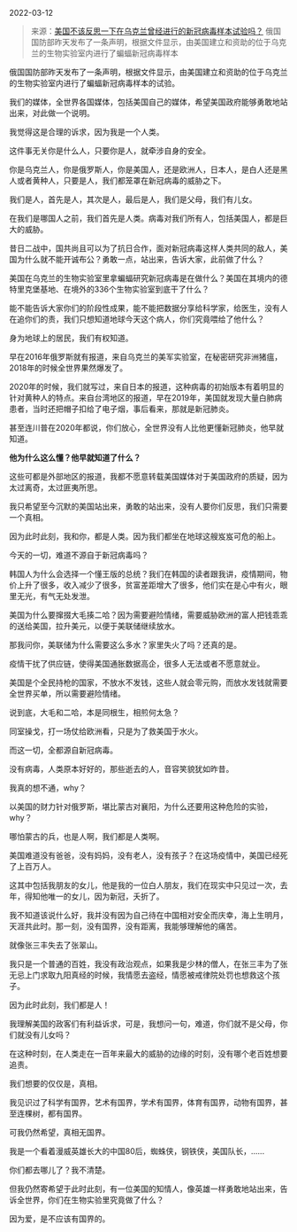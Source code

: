 2022-03-12

> 来源：[美国不该反思一下在乌克兰曾经进行的新冠病毒样本试验吗？](http://mp.weixin.qq.com/s?__biz=MzU3NDc5Nzc0NQ==&mid=2247514298&idx=2&sn=774116ef5941342f59bd1ea39bd2428a&chksm=fd2e1a64ca599372072a93c0ccd417b97c1d34e44dc2e6ee765c28e649d31fa677366f571982&scene=27#wechat_redirect)
> 俄国国防部昨天发布了一条声明，根据文件显示，由美国建立和资助的位于乌克兰的生物实验室内进行了蝙蝠新冠病毒样本

俄国国防部昨天发布了一条声明，根据文件显示，由美国建立和资助的位于乌克兰的生物实验室内进行了蝙蝠新冠病毒样本的试验。

  

我们的媒体，全世界各国媒体，包括美国自己的媒体，希望美国政府能够勇敢地站出来，对此做一个说明。  

  

我觉得这是合理的诉求，因为我是一个人类。

  

这件事无关你是什么人，只要你是人，就牵涉自身的安全。  

  

你是乌克兰人，你是俄罗斯人，你是美国人，还是欧洲人，日本人，是白人还是黑人或者黄种人，只要是人，我们都笼罩在新冠病毒的威胁之下。  

  

我们是人，首先是人，其次是人，最后是人，我们是父母，我们有儿女。  

  

在我们是哪国人之前，我们首先是人类。病毒对我们所有人，包括美国人，都是巨大的威胁。

  

昔日二战中，国共尚且可以为了抗日合作，面对新冠病毒这样人类共同的敌人，美国为什么就不能开诚布公？勇敢一点，站出来，告诉大家，此前做了什么？  

  

美国在乌克兰的生物实验室里拿蝙蝠研究新冠病毒是在做什么？美国在其境内的德特里克堡基地、在境外的336个生物实验室到底干了什么？

  

能不能告诉大家你们的阶段性成果，能不能把数据分享给科学家，给医生，没有人在追你们的责，我们只想知道地球今天这个病人，你们究竟喂给了他什么？

  

身为地球上的居民，我们有权知道。

  

早在2016年俄罗斯就有报道，来自乌克兰的美军实验室，在秘密研究非洲猪瘟，2018年的时候全世界果然爆发了。

  

2020年的时候，我们就写过，来自日本的报道，这种病毒的初始版本有着明显的针对黄种人的特点。来自台湾地区的报道，早在2019年，美国就发现大量白肺病患者，当时还把帽子扣给了电子烟，事后看来，那就是新冠肺炎。

  

甚至连川普在2020年都说，你们放心，全世界没有人比他更懂新冠肺炎，他早就知道。  

  

 **他为什么这么懂？他早就知道了什么？**

  

这些可都是外部地区的报道，我都不愿意转载美国媒体对于美国政府的质疑，因为太过离奇，太过匪夷所思。

  

我只希望至今沉默的美国站出来，勇敢的站出来，没有人要你们反思，我们只需要一个真相。  

  

因为此时此刻，我和你，都是人类。因为我们都坐在地球这艘岌岌可危的船上。

  

今天的一切，难道不源自于新冠病毒吗？

  

韩国人为什么会选择一个懂王版的总统？我们在韩国的读者跟我讲，疫情期间，物价上升了很多，收入减少了很多，贫富差距增大了很多，他们实在是心中有火，眼里无光，有气无处发泄。  

  

美国为什么要撺掇大毛揍二哈？因为需要避险情绪，需要威胁欧洲的富人把钱乖乖的送给美国，拉升美元，以便于美联储继续放水。  

  

那我问你，美联储为什么需要这么多水？家里失火了吗？还真的是。  

  

疫情干扰了供应链，使得美国通胀数据高企，很多人无法或者不愿意就业。  

  

美国是个全民持枪的国家，不放水不发钱，这些人就会零元购，而放水发钱就需要全世界买单，所以需要避险情绪。

  

说到底，大毛和二哈，本是同根生，相煎何太急？

  

同室操戈，打一场仗给欧洲看，只是为了救美国于水火。

  

而这一切，全都源自新冠病毒。  

  

没有病毒，人类原本好好的，那些逝去的人，音容笑貌犹如昨昔。

  

我真的想不通，why？  

  

以美国的财力针对俄罗斯，堪比蒙古对襄阳，为什么还要用这种危险的实验，why？

  

哪怕蒙古的兵，也是人啊，我们都是人类啊。  

  

美国难道没有爸爸，没有妈妈，没有老人，没有孩子？在这场疫情中，美国已经死了上百万人。  

  

这其中包括我朋友的女儿，他是我的一位白人朋友，我们在现实中只见过一次，去年，得知他唯一的女儿，因为新冠，夭折了。  

  

我不知道该说什么好，我并没有因为自己待在中国相对安全而庆幸，海上生明月，天涯共此时。那一刻，没有国界，没有距离，我能够理解他的痛苦。  

  

就像张三丰失去了张翠山。  

  

我只是一个普通的百姓，我没有政治观点，如果我是少林的僧人，在张三丰为了张无忌上门求取九阳真经的时候，我情愿去盗经，情愿被戒律院处罚也想救这个孩子。  

  

因为此时此刻，我们都是人！

  

我理解美国的政客们有利益诉求，可是，我想问一句，难道，你们就不是父母，你们就没有儿女吗？  

  

在这种时刻，在人类走在一百年来最大的威胁的边缘的时刻，没有哪个老百姓想要追责。

  

我们想要的仅仅是，真相。

  

我见识过了科学有国界，艺术有国界，学术有国界，体育有国界，动物有国界，甚至连棵树，都有国界。

  

可我仍然希望，真相无国界。

  

我是一个看着漫威英雄长大的中国80后，蜘蛛侠，钢铁侠，美国队长，......

  

你们都去哪儿了？我不清楚。

  

但我仍然寄希望于此时此刻，有一位美国的知情人，像英雄一样勇敢地站出来，告诉全世界，你们在生物实验里究竟做了什么？  

  

因为爱，是不应该有国界的。

